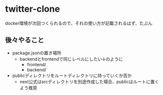 # twitter-clone

docker環境が次回つくられるので、それの使い方が記載されるはず、たぶん

## 後々やること

- package.jsonの置き場所
  - backendとfrontendで同じレベルにしたい↓のように
    - frontend/
    - backend/
- publicディレクトリをルートディレクトリに持っていくか否か
  - next公式はsrcディレクトリを別途作成した場合、publicはルートに置くよう推奨
